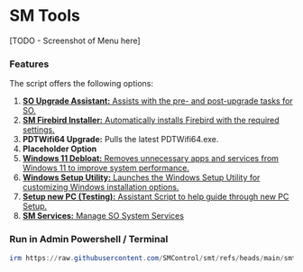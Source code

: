 # SM Tools

[TODO - Screenshot of Menu here]

### Features

The script offers the following options:

1.  [**SO Upgrade Assistant:** Assists with the pre- and post-upgrade tasks for SO.](https://github.com/SMControl/SO_Upgrade)
2.  [**SM Firebird Installer:** Automatically installs Firebird with the required settings.](https://github.com/SMControl/SM_Firebird_Installer)
3.  **PDTWifi64 Upgrade:** Pulls the latest PDTWifi64.exe.
4.  **Placeholder Option**
5.  [**Windows 11 Debloat:** Removes unnecessary apps and services from Windows 11 to improve system performance.](https://github.com/Raphire/Win11Debloat)
6.  [**Windows Setup Utility:** Launches the Windows Setup Utility for customizing Windows installation options.](https://github.com/ChrisTitusTech/winutil)
7.  [**Setup new PC (Testing):** Assistant Script to help guide through new PC Setup.](https://github.com/SMControl/smpc)
8.  [**SM Services:** Manage SO System Services](https://github.com/SMControl/SM_Services)

### Run in Admin Powershell / Terminal

```powershell
irm https://raw.githubusercontent.com/SMControl/smt/refs/heads/main/smt.ps1 | iex
    

